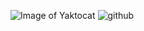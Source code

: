 ![Image of Yaktocat](https://octodex.github.com/images/yaktocat.png)
![github](https://user-images.githubusercontent.com/94999610/143378108-385bb4ef-d012-4c21-8de9-40e321c894af.png)
